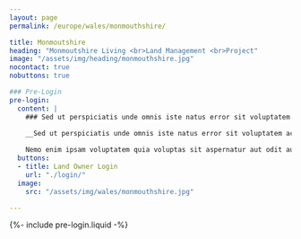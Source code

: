 ```yaml
---
layout: page
permalink: /europe/wales/monmouthshire/

title: Monmoutshire
heading: "Monmoutshire Living <br>Land Management <br>Project"
image: "/assets/img/heading/monmouthshire.jpg"
nocontact: true
nobuttons: true

### Pre-Login
pre-login:
  content: |
    ### Sed ut perspiciatis unde omnis iste natus error sit voluptatem accusantium dolore mque laudantium, totam rem aperiam.

    __Sed ut perspiciatis unde omnis iste natus error sit voluptatem accusantium doloremque laudantium, totam rem aperiam, eaque ipsa quae ab illo inventore veritatis et quasi architecto beatae vitae dicta sunt explicabo.__ 
  
    Nemo enim ipsam voluptatem quia voluptas sit aspernatur aut odit aut fugit, sed quia consequuntur magni dolores eos qui ratione voluptatem sequi nesciunt.
  buttons:
  - title: Land Owner Login
    url: "./login/"
  image:
    src: "/assets/img/wales/monmouthshire.jpg"

---
```


{%- include pre-login.liquid -%}